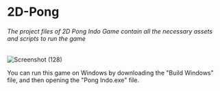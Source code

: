 # 2D-Pong
###### The project files of 2D Pong Indo Game contain all the necessary assets and scripts to run the game

 ![Screenshot (128)](https://user-images.githubusercontent.com/119511703/219932085-77980373-d97c-4adc-a8d6-842669318905.png)
 
You can run this game on Windows by downloading the "Build Windows" file, and then opening the "Pong Indo.exe" file.
